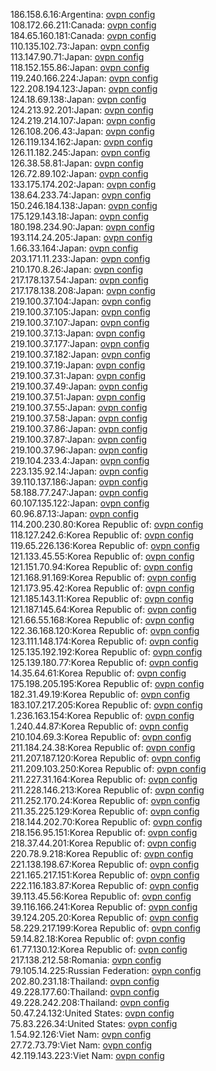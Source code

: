 186.158.6.16:Argentina: [ovpn config](vpn/186_158_6_16.ovpn)  
108.172.66.211:Canada: [ovpn config](vpn/108_172_66_211.ovpn)  
184.65.160.181:Canada: [ovpn config](vpn/184_65_160_181.ovpn)  
110.135.102.73:Japan: [ovpn config](vpn/110_135_102_73.ovpn)  
113.147.90.71:Japan: [ovpn config](vpn/113_147_90_71.ovpn)  
118.152.155.86:Japan: [ovpn config](vpn/118_152_155_86.ovpn)  
119.240.166.224:Japan: [ovpn config](vpn/119_240_166_224.ovpn)  
122.208.194.123:Japan: [ovpn config](vpn/122_208_194_123.ovpn)  
124.18.69.138:Japan: [ovpn config](vpn/124_18_69_138.ovpn)  
124.213.92.201:Japan: [ovpn config](vpn/124_213_92_201.ovpn)  
124.219.214.107:Japan: [ovpn config](vpn/124_219_214_107.ovpn)  
126.108.206.43:Japan: [ovpn config](vpn/126_108_206_43.ovpn)  
126.119.134.162:Japan: [ovpn config](vpn/126_119_134_162.ovpn)  
126.11.182.245:Japan: [ovpn config](vpn/126_11_182_245.ovpn)  
126.38.58.81:Japan: [ovpn config](vpn/126_38_58_81.ovpn)  
126.72.89.102:Japan: [ovpn config](vpn/126_72_89_102.ovpn)  
133.175.174.202:Japan: [ovpn config](vpn/133_175_174_202.ovpn)  
138.64.233.74:Japan: [ovpn config](vpn/138_64_233_74.ovpn)  
150.246.184.138:Japan: [ovpn config](vpn/150_246_184_138.ovpn)  
175.129.143.18:Japan: [ovpn config](vpn/175_129_143_18.ovpn)  
180.198.234.90:Japan: [ovpn config](vpn/180_198_234_90.ovpn)  
193.114.24.205:Japan: [ovpn config](vpn/193_114_24_205.ovpn)  
1.66.33.164:Japan: [ovpn config](vpn/1_66_33_164.ovpn)  
203.171.11.233:Japan: [ovpn config](vpn/203_171_11_233.ovpn)  
210.170.8.26:Japan: [ovpn config](vpn/210_170_8_26.ovpn)  
217.178.137.54:Japan: [ovpn config](vpn/217_178_137_54.ovpn)  
217.178.138.208:Japan: [ovpn config](vpn/217_178_138_208.ovpn)  
219.100.37.104:Japan: [ovpn config](vpn/219_100_37_104.ovpn)  
219.100.37.105:Japan: [ovpn config](vpn/219_100_37_105.ovpn)  
219.100.37.107:Japan: [ovpn config](vpn/219_100_37_107.ovpn)  
219.100.37.13:Japan: [ovpn config](vpn/219_100_37_13.ovpn)  
219.100.37.177:Japan: [ovpn config](vpn/219_100_37_177.ovpn)  
219.100.37.182:Japan: [ovpn config](vpn/219_100_37_182.ovpn)  
219.100.37.19:Japan: [ovpn config](vpn/219_100_37_19.ovpn)  
219.100.37.31:Japan: [ovpn config](vpn/219_100_37_31.ovpn)  
219.100.37.49:Japan: [ovpn config](vpn/219_100_37_49.ovpn)  
219.100.37.51:Japan: [ovpn config](vpn/219_100_37_51.ovpn)  
219.100.37.55:Japan: [ovpn config](vpn/219_100_37_55.ovpn)  
219.100.37.58:Japan: [ovpn config](vpn/219_100_37_58.ovpn)  
219.100.37.86:Japan: [ovpn config](vpn/219_100_37_86.ovpn)  
219.100.37.87:Japan: [ovpn config](vpn/219_100_37_87.ovpn)  
219.100.37.96:Japan: [ovpn config](vpn/219_100_37_96.ovpn)  
219.104.233.4:Japan: [ovpn config](vpn/219_104_233_4.ovpn)  
223.135.92.14:Japan: [ovpn config](vpn/223_135_92_14.ovpn)  
39.110.137.186:Japan: [ovpn config](vpn/39_110_137_186.ovpn)  
58.188.77.247:Japan: [ovpn config](vpn/58_188_77_247.ovpn)  
60.107.135.122:Japan: [ovpn config](vpn/60_107_135_122.ovpn)  
60.96.87.13:Japan: [ovpn config](vpn/60_96_87_13.ovpn)  
114.200.230.80:Korea Republic of: [ovpn config](vpn/114_200_230_80.ovpn)  
118.127.242.6:Korea Republic of: [ovpn config](vpn/118_127_242_6.ovpn)  
119.65.226.136:Korea Republic of: [ovpn config](vpn/119_65_226_136.ovpn)  
121.133.45.55:Korea Republic of: [ovpn config](vpn/121_133_45_55.ovpn)  
121.151.70.94:Korea Republic of: [ovpn config](vpn/121_151_70_94.ovpn)  
121.168.91.169:Korea Republic of: [ovpn config](vpn/121_168_91_169.ovpn)  
121.173.95.42:Korea Republic of: [ovpn config](vpn/121_173_95_42.ovpn)  
121.185.143.11:Korea Republic of: [ovpn config](vpn/121_185_143_11.ovpn)  
121.187.145.64:Korea Republic of: [ovpn config](vpn/121_187_145_64.ovpn)  
121.66.55.168:Korea Republic of: [ovpn config](vpn/121_66_55_168.ovpn)  
122.36.168.120:Korea Republic of: [ovpn config](vpn/122_36_168_120.ovpn)  
123.111.148.174:Korea Republic of: [ovpn config](vpn/123_111_148_174.ovpn)  
125.135.192.192:Korea Republic of: [ovpn config](vpn/125_135_192_192.ovpn)  
125.139.180.77:Korea Republic of: [ovpn config](vpn/125_139_180_77.ovpn)  
14.35.64.61:Korea Republic of: [ovpn config](vpn/14_35_64_61.ovpn)  
175.198.205.195:Korea Republic of: [ovpn config](vpn/175_198_205_195.ovpn)  
182.31.49.19:Korea Republic of: [ovpn config](vpn/182_31_49_19.ovpn)  
183.107.217.205:Korea Republic of: [ovpn config](vpn/183_107_217_205.ovpn)  
1.236.163.154:Korea Republic of: [ovpn config](vpn/1_236_163_154.ovpn)  
1.240.44.87:Korea Republic of: [ovpn config](vpn/1_240_44_87.ovpn)  
210.104.69.3:Korea Republic of: [ovpn config](vpn/210_104_69_3.ovpn)  
211.184.24.38:Korea Republic of: [ovpn config](vpn/211_184_24_38.ovpn)  
211.207.187.120:Korea Republic of: [ovpn config](vpn/211_207_187_120.ovpn)  
211.209.103.250:Korea Republic of: [ovpn config](vpn/211_209_103_250.ovpn)  
211.227.31.164:Korea Republic of: [ovpn config](vpn/211_227_31_164.ovpn)  
211.228.146.213:Korea Republic of: [ovpn config](vpn/211_228_146_213.ovpn)  
211.252.170.24:Korea Republic of: [ovpn config](vpn/211_252_170_24.ovpn)  
211.35.225.129:Korea Republic of: [ovpn config](vpn/211_35_225_129.ovpn)  
218.144.202.70:Korea Republic of: [ovpn config](vpn/218_144_202_70.ovpn)  
218.156.95.151:Korea Republic of: [ovpn config](vpn/218_156_95_151.ovpn)  
218.37.44.201:Korea Republic of: [ovpn config](vpn/218_37_44_201.ovpn)  
220.78.9.218:Korea Republic of: [ovpn config](vpn/220_78_9_218.ovpn)  
221.138.198.67:Korea Republic of: [ovpn config](vpn/221_138_198_67.ovpn)  
221.165.217.151:Korea Republic of: [ovpn config](vpn/221_165_217_151.ovpn)  
222.116.183.87:Korea Republic of: [ovpn config](vpn/222_116_183_87.ovpn)  
39.113.45.56:Korea Republic of: [ovpn config](vpn/39_113_45_56.ovpn)  
39.116.166.241:Korea Republic of: [ovpn config](vpn/39_116_166_241.ovpn)  
39.124.205.20:Korea Republic of: [ovpn config](vpn/39_124_205_20.ovpn)  
58.229.217.199:Korea Republic of: [ovpn config](vpn/58_229_217_199.ovpn)  
59.14.82.18:Korea Republic of: [ovpn config](vpn/59_14_82_18.ovpn)  
61.77.130.12:Korea Republic of: [ovpn config](vpn/61_77_130_12.ovpn)  
217.138.212.58:Romania: [ovpn config](vpn/217_138_212_58.ovpn)  
79.105.14.225:Russian Federation: [ovpn config](vpn/79_105_14_225.ovpn)  
202.80.231.18:Thailand: [ovpn config](vpn/202_80_231_18.ovpn)  
49.228.177.60:Thailand: [ovpn config](vpn/49_228_177_60.ovpn)  
49.228.242.208:Thailand: [ovpn config](vpn/49_228_242_208.ovpn)  
50.47.24.132:United States: [ovpn config](vpn/50_47_24_132.ovpn)  
75.83.226.34:United States: [ovpn config](vpn/75_83_226_34.ovpn)  
1.54.92.126:Viet Nam: [ovpn config](vpn/1_54_92_126.ovpn)  
27.72.73.79:Viet Nam: [ovpn config](vpn/27_72_73_79.ovpn)  
42.119.143.223:Viet Nam: [ovpn config](vpn/42_119_143_223.ovpn)  
